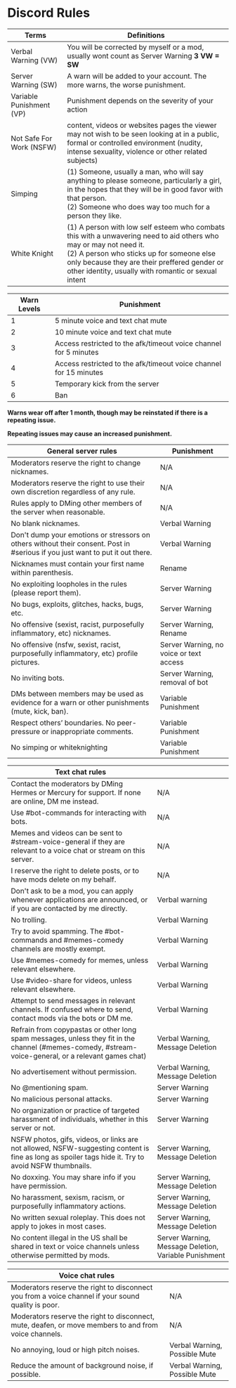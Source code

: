 # Discord Rules


| **Terms**                 | **Definitions**                                                                              |
|---------------------------|----------------------------------------------------------------------------------------------|
| Verbal Warning (VW)       | You will be corrected by myself or a mod, usually wont count as Server Warning **3 VW = SW** |
| Server Warning (SW)       | A warn will be added to your account. The more warns, the worse punishment.                  |
| Variable Punishment (VP)  | Punishment depends on the severity of your action                                            |
| Not Safe For Work (NSFW)  | content, videos or websites pages the viewer may not wish to be seen looking at in a public, formal or controlled environment (nudity, intense sexuality, violence or other related subjects) |
| Simping                   | (1) Someone, usually a man, who will say anything to please someone, particularly a girl, in the hopes that they will be in good favor with that person. <br> (2) Someone who does way too much for a person they like. |
| White Knight              | (1) A person with low self esteem who combats this with a unwavering need to aid others who may or may not need it. <br> (2) A person who sticks up for someone else only because they are their preffered gender or other identity, usually with romantic or sexual intent |


| **Warn Levels** | **Punishment**                                                    |
|-----------------|-------------------------------------------------------------------|
| 1               | 5 minute voice and text chat mute                                 |
| 2               | 10 minute voice and text chat mute                                |
| 3               | Access restricted to the afk/timeout voice channel for 5 minutes  |
| 4               | Access restricted to the afk/timeout voice channel for 15 minutes |
| 5               | Temporary kick from the server                                    |
| 6               | Ban                                                               |

**Warns wear off after 1 month, though may be reinstated if there is a repeating issue.**

**Repeating issues may cause an increased punishment.**



| **General server rules**                                                                       | **Punishment**                          |
|------------------------------------------------------------------------------------------------|-----------------------------------------|
| Moderators reserve the right to change nicknames.                                              | N/A                                     |
| Moderators reserve the right to use their own discretion regardless of any rule.               | N/A                                     |
| Rules apply to DMing other members of the server when reasonable.                              | N/A                                     |
| No blank nicknames.                                                                            | Verbal Warning                          |
| Don't dump your emotions or stressors on others without their consent. Post in #serious if you just want to put it out there. | Verbal Warning |
| Nicknames must contain your first name within parenthesis.                                     | Rename                                  |
| No exploiting loopholes in the rules (please report them).                                     | Server Warning                          |
| No bugs, exploits, glitches, hacks, bugs, etc.                                                 | Server Warning                          |
| No offensive (sexist, racist, purposefully inflammatory, etc) nicknames.                       | Server Warning, Rename                  |
| No offensive (nsfw, sexist, racist, purposefully inflammatory, etc) profile pictures.          | Server Warning, no voice or text access |
| No inviting bots.                                                                              | Server Warning, removal of bot          |
| DMs between members may be used as evidence for a warn or other punishments (mute, kick, ban). | Variable Punishment                     |
| Respect others’ boundaries. No peer-pressure or inappropriate comments.                        | Variable Punishment                     |
| No simping or whiteknighting                                                                   | Variable Punishment                     |



| **Text chat rules**                                                                                                                                  |                                                        |
|------------------------------------------------------------------------------------------------------------------------------------------------------|-------------------------------------------------------|
| Contact the moderators by DMing Hermes or Mercury for support. If none are online, DM me instead.                                                    | N/A                                                    |
| Use #bot-commands for interacting with bots.                                                                                                         | N/A                                                    |
| Memes and videos can  be sent to #stream-voice-general if they are relevant to a voice chat or stream on this server.                                | N/A                                                    |
| I reserve the right to delete posts, or to have mods delete on my behalf.                                                                            | N/A                                                    |
| Don't ask to be a mod, you can apply whenever applications are announced, or if you are contacted by me directly.                                    | Verbal warning                                        |
| No trolling.                                                                                                                                         | Verbal Warning                                        |
| Try to avoid spamming. The #bot-commands and #memes-comedy channels are mostly exempt.                                                               | Verbal Warning                                        |
| Use #memes-comedy for memes, unless relevant elsewhere.                                                                                              | Verbal Warning                                        |
| Use #video-share for videos, unless relevant elsewhere.                                                                                              | Verbal Warning                                        |
| Attempt to send messages in relevant channels. If confused where to send, contact mods via the bots or DM me.                                        | Verbal Warning                                        |
| Refrain from copypastas or other long spam messages, unless they fit in the channel (#memes-comedy, #stream-voice-general, or a relevant games chat) | Verbal Warning, Message Deletion                       |
| No advertisement without permission.                                                                                                                 | Verbal Warning, Message Deletion                       |
| No @mentioning spam.                                                                                                                                 | Server Warning                                        |
| No malicious personal attacks.                                                                                                                       | Server Warning                                        |
| No organization or practice of  targeted harassment of individuals, whether in this server or not.                                                   | Server Warning                                        |
| NSFW photos, gifs, videos, or links are not allowed, NSFW-suggesting content is fine as long as spoiler tags hide it. Try to avoid NSFW thumbnails.  | Server Warning, Message Deletion                       |
| No doxxing. You may share info if you have permission.                                                                                               | Server Warning, Message Deletion                       |
| No harassment, sexism, racism, or purposefully inflammatory actions.                                                                                 | Server Warning, Message Deletion                       |
| No written sexual roleplay. This does not apply to jokes in most cases.                                                                              | Server Warning, Message Deletion                       |
| No content illegal in the US shall be shared in text or voice channels unless otherwise permitted by mods.                                           | Server Warning, Message Deletion, Variable Punishment  |



| **Voice chat rules**                                                                                  |                               |
|-------------------------------------------------------------------------------------------------------|-------------------------------|
| Moderators reserve the right to disconnect you from a voice channel if your sound quality is poor.    | N/A                           |
| Moderators reserve the right to disconnect, mute, deafen, or move members to and from voice channels. | N/A                           |
| No annoying, loud or high pitch noises.                                                               | Verbal Warning, Possible Mute |
| Reduce the amount of background noise, if possible.                                                   | Verbal Warning, Possible Mute |
